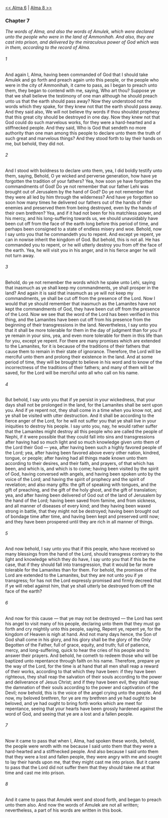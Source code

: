 [<< Alma 6](Alma%206)  |  [Alma 8 >>](Alma%208)

### Chapter 7

*The words of Alma, and also the words of Amulek, which were declared unto the people who were in the land of Ammonihah. And also, they are cast into prison, and delivered by the miraculous power of God which was in them, according to the record of Alma.*

###### 1
And again I, Alma, having been commanded of God that I should take Amulek and go forth and preach again unto this people, or the people who were in the city of Ammonihah, it came to pass, as I began to preach unto them, they began to contend with me, saying, Who art thou? Suppose ye that we shall believe the testimony of one man although he should preach unto us that the earth should pass away? Now they understood not the words which they spake, for they knew not that the earth should pass away. And they said also, We will not believe thy words if thou shouldst prophesy that this great city should be destroyed in one day. Now they knew not that God could do such marvelous works, for they were a hard-hearted and a stiffnecked people. And they said, Who is God that sendeth no more authority than one man among this people to declare unto them the truth of such great and marvelous things? And they stood forth to lay their hands on me, but behold, they did not.

###### 2
And I stood with boldness to declare unto them, yea, I did boldly testify unto them, saying, Behold, O ye wicked and perverse generation, how have ye forgotten the tradition of your fathers? Yea, how soon ye have forgotten the commandments of God! Do ye not remember that our father Lehi was brought out of Jerusalem by the hand of God? Do ye not remember that they were all led by him through the wilderness? And have ye forgotten so soon how many times he delivered our fathers out of the hands of their enemies and preserved them from being destroyed, even by the hands of their own brethren? Yea, and if it had not been for his matchless power, and his mercy, and his long-suffering towards us, we should unavoidably have been cut off from the face of the earth long before this period of time, and perhaps been consigned to a state of endless misery and woe. Behold, now I say unto you that he commandeth you to repent. And except ye repent, ye can in nowise inherit the kingdom of God. But behold, this is not all. He has commanded you to repent, or he will utterly destroy you from off the face of the earth. Yea, he will visit you in his anger, and in his fierce anger he will not turn away.

###### 3
Behold, do ye not remember the words which he spake unto Lehi, saying that inasmuch as ye shall keep my commandments, ye shall prosper in the land? And again it is said that inasmuch as ye will not keep my commandments, ye shall be cut off from the presence of the Lord. Now I would that ye should remember that inasmuch as the Lamanites have not kept the commandments of God, they have been cut off from the presence of the Lord. Now we see that the word of the Lord has been verified in this thing, and the Lamanites have been cut off from his presence from the beginning of their transgressions in the land. Nevertheless, I say unto you that it shall be more tolerable for them in the day of judgment than for you if ye remain in your sins, yea, and even more tolerable for them in this life than for you, except ye repent. For there are many promises which are extended to the Lamanites, for it is because of the traditions of their fathers that cause them to remain in their state of ignorance. Therefore, the Lord will be merciful unto them and prolong their existence in the land. And at some period of time, they will be brought to believe in his word and to know of the incorrectness of the traditions of their fathers; and many of them will be saved, for the Lord will be merciful unto all who call on his name.

###### 4
But behold, I say unto you that if ye persist in your wickedness, that your days shall not be prolonged in the land, for the Lamanites shall be sent upon you. And if ye repent not, they shall come in a time when you know not, and ye shall be visited with utter destruction. And it shall be according to the fierce anger of the Lord, for he will not suffer you that ye shall live in your iniquities to destroy his people. I say unto you, nay, he would rather suffer that the Lamanites might destroy all this people who are called the people of Nephi, if it were possible that they could fall into sins and transgressions after having had so much light and so much knowledge given unto them of the Lord their God — yea, after having been such a highly favored people of the Lord; yea, after having been favored above every other nation, kindred, tongue, or people; after having had all things made known unto them according to their desires, and their faith, and prayers, of that which has been, and which is, and which is to come; having been visited by the spirit of God, having conversed with angels, and having been spoken unto by the voice of the Lord; and having the spirit of prophecy and the spirit of revelation; and also many gifts: the gift of speaking with tongues, and the gift of preaching, and the gift of the holy ghost, and the gift of translation; yea, and after having been delivered of God out of the land of Jerusalem by the hand of the Lord; having been saved from famine, and from sickness, and all manner of diseases of every kind; and they having been waxed strong in battle, that they might not be destroyed; having been brought out of bondage time after time, and having been kept and preserved until now; and they have been prospered until they are rich in all manner of things.

###### 5
And now behold, I say unto you that if this people, who have received so many blessings from the hand of the Lord, should transgress contrary to the light and knowledge which they do have, I say unto you that if this be the case, that if they should fall into transgression, that it would be far more tolerable for the Lamanites than for them. For behold, the promises of the Lord are extended to the Lamanites, but they are not unto you if ye transgress; for has not the Lord expressly promised and firmly decreed that if ye will rebel against him, that ye shall utterly be destroyed from off the face of the earth?

###### 6
And now for this cause — that ye may not be destroyed — the Lord has sent his angel to visit many of his people, declaring unto them that they must go forth and cry mightily unto this people, saying, Repent ye, repent ye, for the kingdom of Heaven is nigh at hand. And not many days hence, the Son of God shall come in his glory, and his glory shall be the glory of the Only Begotten of the Father, full of grace, equity, and truth; full of patience, mercy, and long-suffering, quick to hear the cries of his people and to answer their prayers. And behold, he cometh to redeem those who will be baptized unto repentance through faith on his name. Therefore, prepare ye the way of the Lord, for the time is at hand that all men shall reap a reward of their works, according to that which they have been: if they have been righteous, they shall reap the salvation of their souls according to the power and deliverance of Jesus Christ; and if they have been evil, they shall reap the damnation of their souls according to the power and captivation of the Devil; now behold, this is the voice of the angel crying unto the people. And now, my beloved brethren, for ye are my brethren and ye had ought to be beloved, and ye had ought to bring forth works which are meet for repentance, seeing that your hearts have been grossly hardened against the word of God, and seeing that ye are a lost and a fallen people.

###### 7
Now it came to pass that when I, Alma, had spoken these words, behold, the people were wroth with me because I said unto them that they were a hard-hearted and a stiffnecked people. And also because I said unto them that they were a lost and fallen people, they were angry with me and sought to lay their hands upon me, that they might cast me into prison. But it came to pass that the Lord did not suffer them that they should take me at that time and cast me into prison.

###### 8
And it came to pass that Amulek went and stood forth, and began to preach unto them also. And now the words of Amulek are not all written; nevertheless, a part of his words are written in this book.
